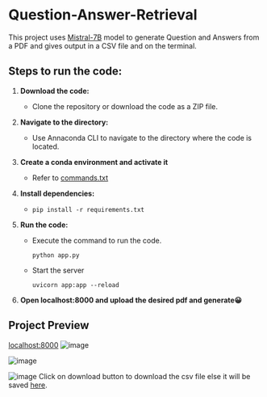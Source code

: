 # Question-Answer-Retrieval
This project uses [Mistral-7B](https://huggingface.co/TheBloke/Mistral-7B-Instruct-v0.1-GGUF/blob/main/mistral-7b-instruct-v0.1.Q4_K_S.gguf) model to generate Question and Answers from a PDF and gives output in a CSV file and on the terminal.

## Steps to run the code:
1. **Download the code:** 
   - Clone the repository or download the code as a ZIP file.
     
2. **Navigate to the directory:** 
   - Use Annaconda CLI to navigate to the directory where the code is located.
     
3. **Create a conda environment and activate it**
   - Refer to [commands.txt](https://github.com/craterr/Question-Answer-Retrieval/blob/main/commands.txt)

3. **Install dependencies:**
   -  ```
      pip install -r requirements.txt
      ```

4. **Run the code:** 
   - Execute the command to run the code. 
     ```
     python app.py
     ```
   - Start the server
     ```
     uvicorn app:app --reload
     ```
5. **Open localhost:8000 and upload the desired pdf and generate😀**

## Project Preview
[localhost:8000](http://localhost:8000)
![image](https://github.com/craterr/Question-Answer-Retrieval/assets/106965125/fc3db877-7ec8-476e-80e1-befa6831ae77)

![image](https://github.com/craterr/Question-Answer-Retrieval/assets/106965125/05ac61d9-3d9b-4db5-bdfe-a8b023318def)

![image](https://github.com/craterr/Question-Answer-Retrieval/assets/106965125/fd9b7752-94b2-4c93-85a2-648bc72557df)
Click on download button to download the csv file else it will be saved [here](https://github.com/craterr/Question-Answer-Retrieval/tree/main/static/output).
